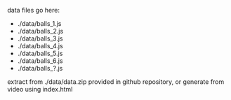 data files go here:

- ./data/balls_1.js
- ./data/balls_2.js
- ./data/balls_3.js
- ./data/balls_4.js
- ./data/balls_5.js
- ./data/balls_6.js
- ./data/balls_?.js

extract from ./data/data.zip provided in github repository, or generate from video using index.html